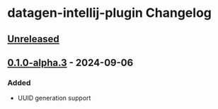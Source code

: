 <!-- Keep a Changelog guide -> https://keepachangelog.com -->

# datagen-intellij-plugin Changelog

## [Unreleased]

## [0.1.0-alpha.3] - 2024-09-06

### Added

- UUID generation support

[Unreleased]: https://github.com/rsolmano/datagen-intellij-plugin/compare/v0.1.0-alpha.3...HEAD
[0.1.0-alpha.3]: https://github.com/rsolmano/datagen-intellij-plugin/commits/v0.1.0-alpha.3
